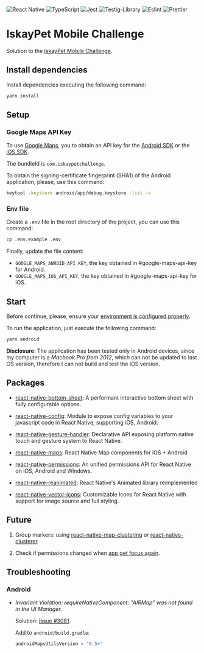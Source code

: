 ![React Native](https://img.shields.io/badge/react_native_v0.71.4-%2320232a.svg?style=for-the-badge&logo=react&logoColor=%2361DAFB)
![TypeScript](https://img.shields.io/badge/typescript-%23007ACC.svg?style=for-the-badge&logo=typescript&logoColor=white)
![Jest](https://img.shields.io/badge/Jest-323330?style=for-the-badge&logo=Jest&logoColor=white)
![Testig-Library](https://img.shields.io/badge/testing%20library-323330?style=for-the-badge&logo=testing-library&logoColor=red)
![Eslint](https://img.shields.io/badge/eslint-3A33D1?style=for-the-badge&logo=eslint&logoColor=white)
![Prettier](https://img.shields.io/badge/prettier-1A2C34?style=for-the-badge&logo=prettier&logoColor=F7BA3E)

# IskayPet Mobile Challenge

Solution to the [IskayPet Mobile Challenge][ikp-mobile-challenge].

## Install dependencies

Install dependencies executing the following command:

```bash
yarn install
```

## Setup

### Google Maps API Key

To use [Google Maps][google-maps], you to obtain an API key for the [Android SDK][sdk-api-key-android]
or the [iOS SDK][sdk-api-key-ios].

The bundleId is `com.iskaypetchallenge`.

To obtain the signing-certificate fingerprint (SHA1) of the Android application, please,
use this command:

```bash
keytool -keystore android/app/debug.keystore -list -v
```

### Env file

Create a `.env` file in the root directory of the project, you can use this command:

```bash
cp .env.example .env

```

Finally, update the file content:

- `GOOGLE_MAPS_ANROID_API_KEY`, the key obtained in #google-maps-api-key for Android.
- `GOOGLE_MAPS_IOS_API_KEY`, the key obtained in #google-maps-api-key for iOS.

## Start

Before continue, please, ensure your [environment is configured properly][environment-setup].

To run the application, just execute the following command:

```bash
yarn android
```

**Disclosure**: The application has been tested only in Android devices, since
my computer is a _Macbook Pro from 2012_, which can not be updated to last OS version,
therefore I can not build and test the iOS version.

## Packages

- [react-native-bottom-sheet][react-native-bottom-sheet-package]: A performant
  interactive bottom sheet with fully configurable options.

- [react-native-config][react-native-config-package]: Module to expose config
  variables to your javascript code in React Native, supporting iOS, Android.

- [react-native-gesture-handler][react-native-gesture-handler-package]: Declarative
  API exposing platform native touch and gesture system to React Native.

- [react-native-maps][react-native-maps-package]: React Native Map components
  for iOS + Android

- [react-native-permissions][react-native-permissions-package]: An unified
  permissions API for React Native on iOS, Android and Windows.

- [react-native-reanimated][react-native-reanimated-package]: React Native's
  Animated library reimplemented

- [react-native-vector-icons][react-native-vector-icons-package]: Customizable
  Icons for React Native with support for image source and full styling.

## Future

1. Group markers: using [react-native-map-clustering][react-native-map-clustering-package]
   or [react-native-clusterer][react-native-clusterer-package]

2. Check if permissions changed when [app get focus again][appstate-listener].

## Troubleshooting

### Android

- _Invariant Violation: requireNativeComponent: "AIRMap" was not found in the UI Manager_.

  Solution: [issue #3081][react-native-maps-issues-3081].

  Add to `android/build.gradle`:

  ```gradle
  androidMapsUtilsVersion = "0.5+"
  ```

[appstate-listener]: https://reactnative.dev/docs/appstate/#addeventlistener
[environment-setup]: https://reactnative.dev/docs/environment-setup
[google-maps]: https://developers.google.com/maps/documentation/
[ikp-mobile-challenge]: https://github.com/manuelabarca/ikp-mobile-challenge
[react-native-bottom-sheet-package]: https://github.com/gorhom/react-native-bottom-sheet
[react-native-clusterer-package]: https://github.com/JiriHoffmann/react-native-clusterer
[react-native-config-package]: https://github.com/luggit/react-native-config
[react-native-gesture-handler-package]: https://github.com/software-mansion/react-native-gesture-handler
[react-native-permissions-package]: https://github.com/zoontek/react-native-permissions
[react-native-reanimated-package]: https://github.com/software-mansion/react-native-reanimated
[react-native-map-clustering-package]: https://github.com/venits/react-native-map-clustering
[react-native-maps-package]: https://github.com/react-native-maps/react-native-maps
[react-native-vector-icons-package]: https://github.com/oblador/react-native-vector-icons
[react-native-maps-issues-3081]: https://github.com/react-native-maps/react-native-maps/issues/3081
[sdk-api-key-android]: https://developers.google.com/maps/documentation/android-sdk
[sdk-api-key-ios]: https://developers.google.com/maps/documentation/ios-sdk
